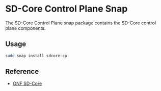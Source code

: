 # SD-Core Control Plane Snap

The SD-Core Control Plane snap package contains the SD-Core control plane components.

## Usage
    
```bash
sudo snap install sdcore-cp
```

## Reference 

- [ONF SD-Core](https://opennetworking.org/sd-core/)
